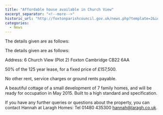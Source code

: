 ```yaml
---
title: "Affordable house available in Church View"
excerpt_separator: "<!--more-->"
historic_url: "http://foxtonparishcouncil.gov.uk/news.php?template=2&id=271"
categories:
  - News
---
```


The details given are as follows:

<!--more-->

The details given are as follows:

Address:
  6 Church View (Plot 2)
  Foxton
  Cambridge
  CB22 6AA

50% of the 125 year lease, for a fixed price of £157,500. 

No other rent, service charges or ground rents payable. 

A beautiful cottage of a small development of 7 family homes, and will be ready for occupation in May 2015. Built to a high standard and specification. 

If you have any further queries or questions about the property, you can contact Hannah at Laragh Homes: Tel 01480 435300 [hannah@laragh.co.uk](mailto:hannah@laragh.co.uk).